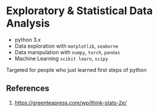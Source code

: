 # Exploratory & Statistical Data Analysis

- python 3.x
- Data exploration with `matplotlib`, `seaborne`
- Data manipulation with `numpy`, `torch`, `pandas`
- Machine Learning `scikit learn`, `scipy`

Targeted for people who just learned first steps of python

## References
1. https://greenteapress.com/wp/think-stats-2e/
